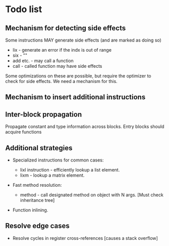 # Todo list

## Mechanism for detecting side effects

Some instructions MAY generate side effects (and are marked as doing so)

* lix - generate an error if the indx is out of range
* six - ""
* add etc. - may call a function
* call - called function may have side effects

Some optimizations on these are possible, but require the optimizer to check for side effects. We need a mechanism for this.

## Mechanism to insert additional instructions

## Inter-block propagation

Propagate constant and type information across blocks. Entry blocks should acquire functions

## Additional strategies

* Specialized instructions for common cases:
    * lixl instruction - efficiently lookup a list element.
    * lixm - lookup a matrix element.

* Fast method resolution:
    * method - call designated method on object with N args. [Must check inheritance tree]

* Function inlining.

## Resolve edge cases

* Resolve cycles in register cross-references [causes a stack overflow]